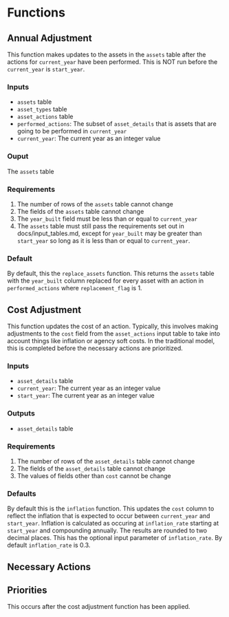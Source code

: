 # Functions


## Annual Adjustment

This function makes updates to the assets in the `assets` table after the actions for `current_year` have been performed. This is NOT run before the `current_year` is `start_year`. 

### Inputs

- `assets` table
- `asset_types` table
- `asset_actions` table
- `performed_actions`: The subset of `asset_details` that is assets that are going to be performed in `current_year`
- `current_year`: The current year as an integer value

### Ouput

The `assets` table

### Requirements

1. The number of rows of the `assets` table cannot change
2. The fields of the `assets` table cannot change
3. The `year_built` field must be less than or equal to `current_year`
4. The `assets` table must still pass the requirements set out in docs/input_tables.md, except for `year_built` may be greater than `start_year` so long as it is less than or equal to `current_year`.

### Default

By default, this the `replace_assets` function. This returns the `assets` table with the `year_built` column replaced for every asset with an action in `performed_actions` where `replacement_flag` is 1.


## Cost Adjustment

This function updates the cost of an action. Typically, this involves making adjustments to the `cost` field from the `asset_actions` input table to take into account things like inflation or agency soft costs. In the traditional model, this is completed before the necessary actions are prioritized.

### Inputs

- `asset_details` table
- `current_year`: The current year as an integer value
- `start_year`: The current year as an integer value

### Outputs

- `asset_details` table

### Requirements

1. The number of rows of the `asset_details` table cannot change
2. The fields of the `asset_details` table cannot change
3. The values of fields other than `cost` cannot be change

### Defaults

By default this is the `inflation` function. This updates the `cost` column  to reflect the inflation that is expected to occur between `current_year` and `start_year`. Inflation is calculated as occuring at `inflation_rate` starting at `start_year` and compounding annually. The results are rounded to two decimal places. This has the optional input parameter of `inflation_rate`. By default `inflation_rate` is 0.3.


## Necessary Actions


## Priorities

This occurs after the cost adjustment function has been applied.